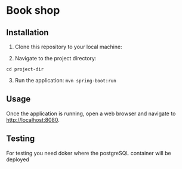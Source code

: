# Book shop

## Installation

1. Clone this repository to your local machine:

2. Navigate to the project directory:

```cd project-dir```

3. Run the application:
```mvn spring-boot:run```


## Usage

Once the application is running, open a web browser and navigate to [http://localhost:8080](http://localhost:8080).

## Testing
For testing you need doker where the postgreSQL container will be deployed
